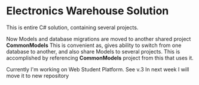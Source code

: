 # Electronics Warehouse Solution

This is entire C# solution, containing several projects.

Now Models and database migrations are moved to another shared project <b>CommonModels</b>
This is convenient as, gives ability to switch from one database to another, and also share Models to several projects. This is accomplished by referencing <b>CommonModels</b> project from this that uses it.

Currently I'm working on Web Student Platform. See v.3 In next week I will move it to new repository
